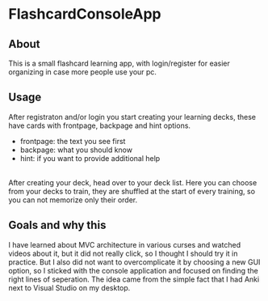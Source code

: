 # FlashcardConsoleApp
## About
This is a small flashcard learning app, with login/register for easier organizing in case more people use your pc.
## Usage
After registraton and/or login you start creating your learning decks, these have cards with frontpage, backpage and hint options.
<br>
* frontpage: the text you see first
* backpage: what you should know
* hint: if you want to provide additional help
<br>
After creating your deck, head over to your deck list. Here you can choose from your decks to train,
they are shuffled at the start of every training, so you can not memorize only their order.

## Goals and why this
I have learned about MVC architecture in various curses and watched videos about it, but it did not really click, so I thought I should try it in practice. 
But I also did not want to overcomplicate it by choosing a new GUI option, so I sticked with the console application and focused on finding the right lines of seperation.
The idea came from the simple fact that I had Anki next to Visual Studio on my desktop. 
